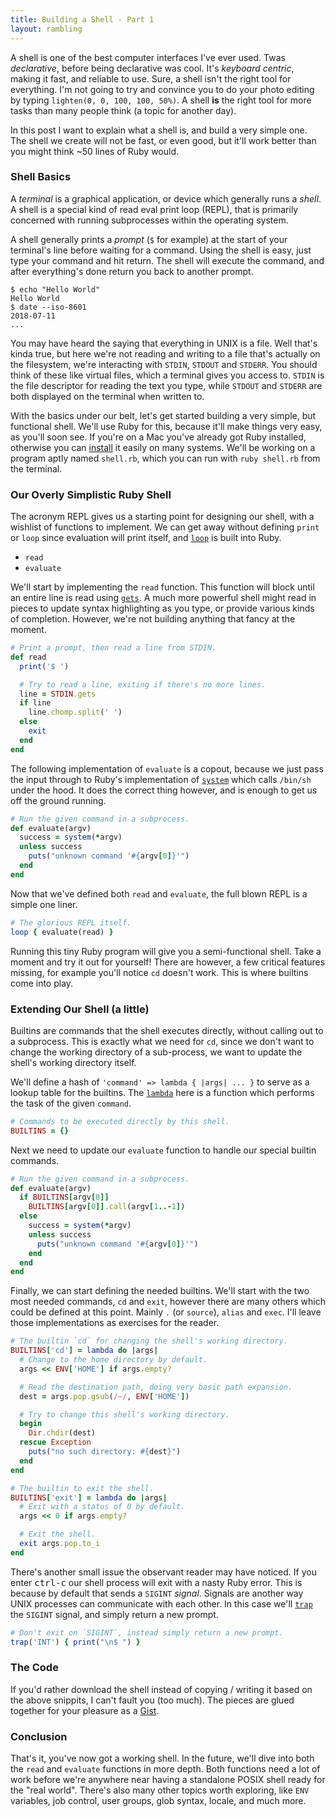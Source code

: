 ```yaml
---
title: Building a Shell - Part 1
layout: rambling
---
```


A shell is one of the best computer interfaces I've ever used.
Twas *declarative*, before being declarative was cool. It's
*keyboard centric*, making it fast, and reliable to use. Sure, a
shell isn't the right tool for everything. I'm not going to try
and convince you to do your photo editing by typing `lighten(0, 0,
100, 100, 50%)`. A shell **is** the right tool for more tasks than many
people think (a topic for another day).

In this post I want to explain what a shell is, and build a very simple one.
The shell we create will not be fast, or even good, but it'll work better than
you might think ~50 lines of Ruby would.

### Shell Basics

A *terminal* is a graphical application, or device which generally runs a
*shell*. A shell is a special kind of read eval print loop (REPL), that is
primarily concerned with running subprocesses within the operating system.

A shell generally prints a *prompt* (`$` for example) at the start of your
terminal's line before waiting for a command. Using the shell is easy, just
type your command and hit return. The shell will execute the command, and after
everything's done return you back to another prompt.

```
$ echo "Hello World"
Hello World
$ date --iso-8601
2018-07-11
...
```

You may have heard the saying that everything in UNIX is a file. Well that's
kinda true, but here we're not reading and writing to a file that's actually on
the filesystem, we're interacting with `STDIN`, `STDOUT` and `STDERR`. You
should think of these like virtual files, which a terminal gives you access to.
`STDIN` is the file descriptor for reading the text you type, while `STDOUT`
and `STDERR` are both displayed on the terminal when written to.

With the basics under our belt, let's get started building a very simple, but
functional shell. We'll use Ruby for this, because it'll make things very easy,
as you'll soon see. If you're on a Mac you've already got Ruby installed,
otherwise you can [install][install] it easily on many systems. We'll be
working on a program aptly named `shell.rb`, which you can run with `ruby
shell.rb` from the terminal.

### Our Overly Simplistic Ruby Shell

The acronym REPL gives us a starting point for designing our shell, with a
wishlist of functions to implement. We can get away without defining `print` or
`loop` since evaluation will print itself, and [`loop`][loop] is built into
Ruby.

- `read`
- `evaluate`

We'll start by implementing the `read` function. This function will block until
an entire line is read using [`gets`][gets]. A much more powerful shell might
read in pieces to update syntax highlighting as you type, or provide various
kinds of completion. However, we're not building anything that fancy at the
moment.

```rb
# Print a prompt, then read a line from STDIN.
def read
  print('$ ')

  # Try to read a line, exiting if there's no more lines.
  line = STDIN.gets
  if line
    line.chomp.split(' ')
  else
    exit
  end
end
```

The following implementation of `evaluate` is a copout, because we just pass
the input through to Ruby's implementation of [`system`][system] which calls
`/bin/sh` under the hood. It does the correct thing however, and is enough to
get us off the ground running.

```rb
# Run the given command in a subprocess.
def evaluate(argv)
  success = system(*argv)
  unless success
    puts("unknown command '#{argv[0]}'")
  end
end
```

Now that we've defined both `read` and `evaluate`, the full blown REPL is a
simple one liner.

```rb
# The glorious REPL itself.
loop { evaluate(read) }
```

Running this tiny Ruby program will give you a semi-functional shell. Take a
moment and try it out for yourself! There are however, a few critical features
missing, for example you'll notice `cd` doesn't work. This is where builtins
come into play.

### Extending Our Shell (a little)

Builtins are commands that the shell executes directly, without calling out
to a subprocess. This is exactly what we need for `cd`, since we don't want to
change the working directory of a sub-process, we want to update the shell's
working directory itself.

We'll define a hash of `'command' => lambda { |args| ... }` to serve as a
lookup table for the builtins. The [`lambda`][proc] here is a function which
performs the task of the given `command`.

```rb
# Commands to be executed directly by this shell.
BUILTINS = {}
```

Next we need to update our `evaluate` function to handle our special builtin
commands.

```rb
# Run the given command in a subprocess.
def evaluate(argv)
  if BUILTINS[argv[0]]
    BUILTINS[argv[0]].call(argv[1..-1])
  else
    success = system(*argv)
    unless success
      puts("unknown command '#{argv[0]}'")
    end
  end
end
```

Finally, we can start defining the needed builtins. We'll start with the two
most needed commands, `cd` and `exit`, however there are many others which
could be defined at this point. Mainly `.` (or `source`), `alias` and `exec`.
I'll leave those implementations as exercises for the reader.

```rb
# The builtin `cd` for changing the shell's working directory.
BUILTINS['cd'] = lambda do |args|
  # Change to the home directory by default.
  args << ENV['HOME'] if args.empty?

  # Read the destination path, doing very basic path expansion.
  dest = args.pop.gsub(/~/, ENV['HOME'])

  # Try to change this shell's working directory.
  begin
    Dir.chdir(dest)
  rescue Exception
    puts("no such directory: #{dest}")
  end
end
```

```rb
# The builtin to exit the shell.
BUILTINS['exit'] = lambda do |args|
  # Exit with a status of 0 by default.
  args << 0 if args.empty?

  # Exit the shell.
  exit args.pop.to_i
end
```

There's another small issue the observant reader may have noticed. If you enter
<kbd>ctrl-c</kbd> our shell process will exit with a nasty Ruby error. This is
because by default that sends a `SIGINT` *signal*. Signals are another way UNIX
processes can communicate with each other. In this case we'll [`trap`][trap]
the `SIGINT` signal, and simply return a new prompt.

```rb
# Don't exit on `SIGINT`, instead simply return a new prompt.
trap('INT') { print("\n$ ") }
```

### The Code

If you'd rather download the shell instead of copying / writing it based on the
above snippits, I can't fault you (too much). The pieces are glued together
for your pleasure as a
[Gist](https://gist.github.com/nixpulvis/59d4f60db401f4b3fba6d6781063c7f5).

### Conclusion

That's it, you've now got a working shell. In the future, we'll dive into both
the `read` and `evaluate` functions in more depth. Both functions need a lot
of work before we're anywhere near having a standalone POSIX shell ready for
the "real world". There's also many other topics worth exploring, like `ENV`
variables, job control, user groups, glob syntax, locale, and much more.

[install]: https://www.ruby-lang.org/en/documentation/installation/
[loop]:    https://ruby-doc.org/core-2.2.0/Kernel.html#method-i-loop
[gets]:    https://ruby-doc.org/core-2.2.0/Kernel.html#method-i-gets
[system]:  https://ruby-doc.org/core-2.2.0/Kernel.html#method-i-system
[proc]:    https://ruby-doc.org/core-2.2.0/Proc.html
[trap]:    https://ruby-doc.org/core-2.2.0/Kernel.html#method-i-trap
